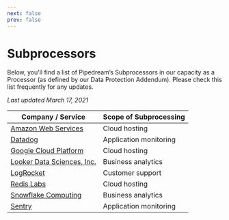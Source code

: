 ```yaml
---
next: false
prev: false
---
```


# Subprocessors

Below, you'll find a list of Pipedream’s Subprocessors in our capacity as a Processor (as defined by our Data Protection Addendum). Please check this list frequently for any updates. 

_Last updated March 17, 2021_

| Company / Service                                                                                                                                                                                                                                                               | Scope of Subprocessing |
| ------------------------------------------------------------------------------------------------------------------------------------------------------------------------------------------------------------------------------------------------------------------------------- | ---------------------- |
| [Amazon Web Services](https://aws.amazon.com/financial-services/security-compliance/compliance-center/?country-compliance-center-cards.sort-by=item.additionalFields.headline&country-compliance-center-cards.sort-order=asc&awsf.country-compliance-center-master-filter=*all) | Cloud hosting          |
| [Datadog](https://www.datadoghq.com/security/)                                                                                                                                                                                                                                  | Application monitoring |
| [Google Cloud Platform](https://cloud.google.com/security/compliance)                                                                                                                                                                                                           | Cloud hosting          |
| [Looker Data Sciences, Inc.](https://looker.com/trust-center/compliance)                                                                                                                                                                                                        | Business analytics     |
| [LogRocket](https://docs.logrocket.com/docs/security)                                                                                                                                                                                                                           | Customer support       |
| [Redis Labs](https://redislabs.com/company/compliance-and-privacy/)                                                                                                                                                                                                             | Cloud hosting          |
| [Snowflake Computing](https://www.snowflake.com/snowflakes-security-compliance-reports/)                                                                                                                                                                                        | Business analytics     |
| [Sentry](https://sentry.io/security/)                                                                                                                                                                                                                                           | Application monitoring |

